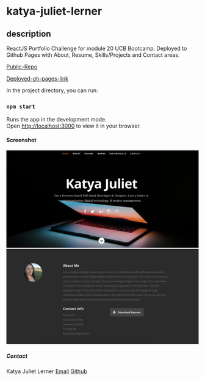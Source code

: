 # katya-juliet-lerner

## description
ReactJS Portfolio Challenge for module 20 UCB Bootcamp. Deployed to Github Pages with About, Resume, Skills/Projects and Contact areas. 

[Public-Repo](https://github.com/katyajuliet/katya-juliet-lerner)

[Deployed-gh-pages-link](https://katyajuliet.github.io/katya-juliet-lerner/)

In the project directory, you can run:

### `npm start`
Runs the app in the development mode.\
Open [http://localhost:3000](http://localhost:3000) to view it in your browser.

#### Screenshot
![screenshot](https://raw.githubusercontent.com/katyajuliet/katya-juliet-lerner/main/public/images/home-screenshot.png)
![screenshot](https://raw.githubusercontent.com/katyajuliet/katya-juliet-lerner/main/public/images/About-screenshot.png)

##### Contact
Katya Juliet Lerner 
[Email](mailto:katyajuliet22@gmail.com)
[Github](https://github.com/katyajuliet)
